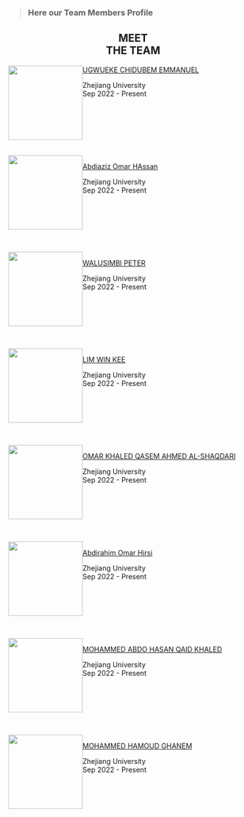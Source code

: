 
>    ### Here our Team Members Profile
<h2 align ="Center"> MEET <br> THE TEAM </h2>
<img style="float: left;" width="150" src="img/new.png">

[UGWUEKE CHIDUBEM EMMANUEL](AboutUs/AUGY.md)
<p style="text-align:left;">
     Zhejiang University <br>
    <span style="float:left;">
        Sep 2022 - Present
    </span>
</p>
<br>
<br>
<br>
<br>
<br>
<br>
<br>

<img style="float: left;" width="150" src="img/new.png">

[Abdiaziz Omar HAssan](AboutUs/Mahir.md)
<p style="text-align:left;">
     Zhejiang University <br>
    <span style="float:left;">
        Sep 2022 - Present 
    </span>
</p>

<br>
<br>
<br>
<br>
<br>
<br>
<br>

<img style="float: left;" width="150" src="img/new.png">

[WALUSIMBI PETER](AboutUs/Peter.md)
<p style="text-align:left;">
     Zhejiang University <br>
    <span style="float:left;">
        Sep 2022 - Present
    </span>
</p> 
<br>
<br>
<br>
<br>
<br>
<br>
<br>

<img style="float: left;" width="150" src="img/new.png">

[LIM WIN KEE](AboutUs/Winke.md)
<p style="text-align:left;">
     Zhejiang University <br>
    <span style="float:left;">
        Sep 2022 - Present 
    </span>
</p>
<br>
<br>
<br>
<br>
<br>
<br>
<br>
<img style="float: left;" width="150" src="img/new.png">

[OMAR KHALED QASEM AHMED AL-SHAQDARI](AboutUs/khaled.md)
<p style="text-align:left;">
     Zhejiang University <br>
    <span style="float:left;">
        Sep 2022 - Present <br> <br>
    </span>
</p>
<br>
<br>
<br>
<br>
<br>
<br>
<br>

<img style="float: left;" width="150" src="img/new.png">

[Abdirahim Omar Hirsi](AboutUs/Hirsi.md)
<p style="text-align:left;">
     Zhejiang University <br>
    <span style="float:left;">
        Sep 2022 - Present <br> <br>
    </span>
</p>
<br>
<br>
<br>
<br>
<br>
<br>
<br>

<img style="float: left;" width="150" src="img/new.png">

[MOHAMMED ABDO HASAN QAID KHALED](AboutUs/qaid.md)
<p style="text-align:left;">
     Zhejiang University <br>
    <span style="float:left;">
        Sep 2022 - Present <br> <br>
    </span>
</p>
<br>
<br>
<br>
<br>
<br>
<br>
<br>

<img style="float: left;" width="150" src="img/new.png">

[MOHAMMED HAMOUD GHANEM](AboutUs/wael.md)
<p style="text-align:left;">
     Zhejiang University <br>
    <span style="float:left;">
        Sep 2022 - Present <br> <br>
    </span>
</p>


